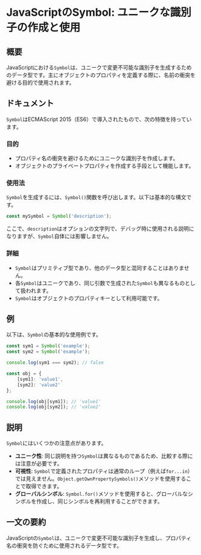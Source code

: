 <!--
Meta Description: # JavaScriptのSymbol: ユニークな識別子の作成と使用 ## 概要 JavaScriptにおける`Symbol`は、ユニークで変更不可能な識別子を生成するためのデータ型です。主にオブジェクトのプロパティを定義する際に、名前の衝突を避ける目的で使用されます。 ## ドキュメント `Sy...
Meta Keywords: symbol, const, sym1, sym2, console
-->

# JavaScriptのSymbol: ユニークな識別子の作成と使用

## 概要
JavaScriptにおける`Symbol`は、ユニークで変更不可能な識別子を生成するためのデータ型です。主にオブジェクトのプロパティを定義する際に、名前の衝突を避ける目的で使用されます。

## ドキュメント
`Symbol`はECMAScript 2015（ES6）で導入されたもので、次の特徴を持っています。

### 目的
- プロパティ名の衝突を避けるためにユニークな識別子を作成します。
- オブジェクトのプライベートプロパティを作成する手段として機能します。

### 使用法
`Symbol`を生成するには、`Symbol()`関数を呼び出します。以下は基本的な構文です。

```javascript
const mySymbol = Symbol('description');
```

ここで、`description`はオプションの文字列で、デバッグ時に使用される説明になりますが、`Symbol`自体には影響しません。

### 詳細
- `Symbol`はプリミティブ型であり、他のデータ型と混同することはありません。
- 各`Symbol`はユニークであり、同じ引数で生成された`Symbol`も異なるものとして扱われます。
- `Symbol`はオブジェクトのプロパティキーとして利用可能です。

## 例
以下は、`Symbol`の基本的な使用例です。

```javascript
const sym1 = Symbol('example');
const sym2 = Symbol('example');

console.log(sym1 === sym2); // false

const obj = {
    [sym1]: 'value1',
    [sym2]: 'value2'
};

console.log(obj[sym1]); // 'value1'
console.log(obj[sym2]); // 'value2'
```

## 説明
`Symbol`にはいくつかの注意点があります。

- **ユニーク性**: 同じ説明を持つ`Symbol`は異なるものであるため、比較する際には注意が必要です。
- **可視性**: `Symbol`で定義されたプロパティは通常のループ（例えば`for...in`）では見えません。`Object.getOwnPropertySymbols()`メソッドを使用することで取得できます。
- **グローバルシンボル**: `Symbol.for()`メソッドを使用すると、グローバルなシンボルを作成し、同じシンボルを再利用することができます。

## 一文の要約
JavaScriptの`Symbol`は、ユニークで変更不可能な識別子を生成し、プロパティ名の衝突を防ぐために使用されるデータ型です。